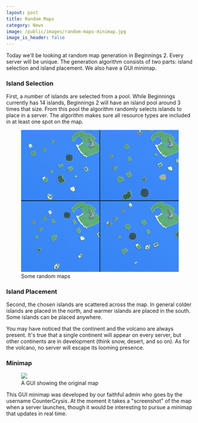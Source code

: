 ```yaml
---
layout: post
title: Random Maps
category: News
image: /public/images/random-maps-minimap.jpg
image_is_header: false
---
```


Today we'll be looking at random map generation in Beginnings 2. Every server will be unique. The generation algorithm consists of two parts: island selection and island placement. We also have a GUI minimap.

<!--more-->

### Island Selection

First, a number of islands are selected from a pool. While Beginnings currently has 14 islands, Beginnings 2 will have an island pool around 3 times that size. From this pool the algorithm randomly selects islands to place in a server. The algorithm makes sure all resource types are included in at least one spot on the map.

<figure><img src="/public/images/random-maps-generations.png"><figcaption>Some random maps</figcaption></figure>

### Island Placement

Second, the chosen islands are scattered across the map. In general colder islands are placed in the north, and warmer islands are placed in the south. Some islands can be placed anywhere.

You may have noticed that the continent and the volcano are always present. It's true that a single continent will appear on every server, but other continents are in development (think snow, desert, and so on). As for the volcano, no server will escape its looming presence.

### Minimap

<figure><img src="{{ page.image }}"><figcaption>A GUI showing the original map</figcaption></figure>

This GUI minimap was developed by our faithful admin who goes by the username CounterCrysis. At the moment it takes a "screenshot" of the map when a server launches, though it would be interesting to pursue a minimap that updates in real time.